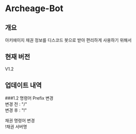 # Archeage-Bot

## 개요
아키에이지 채권 정보를 디스코드 봇으로 받아 편리하게 사용하기 위해서

## 현재 버전
V1.2

## 업데이트 내역
###1.2
명령어 Prefix 변경<br>
변경 전 : "/"<br>
변경 후 : "!"<br>

채권 명령어 변경<br>
!채권 서버명<br>


